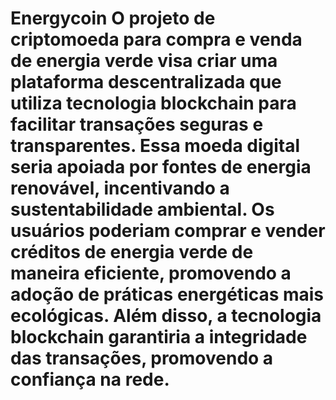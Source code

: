 # Energycoin O projeto de criptomoeda para compra e venda de energia verde visa criar uma plataforma descentralizada que utiliza tecnologia blockchain para facilitar transações seguras e transparentes. Essa moeda digital seria apoiada por fontes de energia renovável, incentivando a sustentabilidade ambiental. Os usuários poderiam comprar e vender créditos de energia verde de maneira eficiente, promovendo a adoção de práticas energéticas mais ecológicas. Além disso, a tecnologia blockchain garantiria a integridade das transações, promovendo a confiança na rede.
